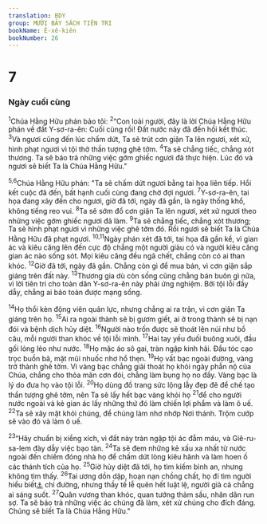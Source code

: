 ```yaml
---
translation: BDY
group: MƯỜI BẢY SÁCH TIÊN TRI
bookName: Ê-xê-kiên 
bookNumber: 26
---
```


<div class="title"><h1>7</h1><h3>Ngày cuối cùng</h3></div>
<p><sup>1</sup>Chúa Hằng Hữu phán bảo tôi: <sup>2</sup>“Con loài người, đây là lời Chúa Hằng Hữu phán về đất Y-sơ-ra-ên: Cuối cùng rồi! Đất nước này đã đến hồi kết thúc. <sup>3</sup>Và ngươi cũng đến lúc chấm dứt, Ta sẽ trút cơn giận Ta lên ngươi, xét xử, hình phạt ngươi vì tội thờ thần tượng ghê tởm. <sup>4</sup>Ta sẽ chẳng tiếc, chẳng xót thương. Ta sẽ báo trả những việc gớm ghiếc ngươi đã thực hiện. Lúc đó và ngươi sẽ biết Ta là Chúa Hằng Hữu.&#34;</p><p><sup>5,6</sup>Chúa Hằng Hữu phán: &#34;Ta sẽ chấm dứt ngươi bằng tai họa liên tiếp. Hồi kết cuộc đã đến, bất hạnh cuối cùng đang chờ đợi ngươi. <sup>7</sup>Y-sơ-ra-ên, tai họa đang xảy đến cho ngươi, giờ đã tới, ngày đã gần, là ngày thống khổ, không tiếng reo vui. <sup>8</sup>Ta sẽ sớm đổ cơn giận Ta lên ngươi, xét xử ngươi theo những việc gớm ghiếc ngươi đã làm. <sup>9</sup>Ta sẽ chẳng tiếc, chẳng xót thương; Ta sẽ hình phạt ngươi vì những việc ghê tởm đó. Rồi ngươi sẽ biết Ta là Chúa Hằng Hữu đã phạt ngươi. <sup>10,11</sup>Ngày phán xét đã tới, tai họa đã gần kề, vì gian ác và kiêu căng lên đến cực độ chẳng một người giàu có và người kiêu căng gian ác nào sống sót. Mọi kiêu căng đều ngã chết, chẳng còn có ai than khóc. <sup>12</sup>Giờ đã tới, ngày đã gần. Chẳng còn gì để mua bán, vì cơn giận sắp giáng trên đất này. <sup>13</sup>Thương gia dù còn sống cũng chẳng bán buôn gì nữa, vì lời tiên tri cho toàn dân Y-sơ-ra-ên này phải ứng nghiệm. Bởi tội lỗi đầy dẫy, chẳng ai bảo toàn được mạng sống.</p><p><sup>14</sup>Họ thổi kèn động viên quân lực, nhưng chẳng ai ra trận, vì cơn giận Ta giáng trên họ. <sup>15</sup>Ai ra ngoài thành sẽ bị gươm giết, ai ở trong thành sẽ bị nạn đói và bệnh dịch hủy diệt. <sup>16</sup>Người nào trốn được sẽ thoát lên núi như bồ câu, mỗi người than khóc về tội lỗi mình. <sup>17</sup>Hai tay yếu đuối buông xuôi, đầu gối lỏng lẻo như nước. <sup>18</sup>Họ mặc áo sô gai, tràn ngập kinh hãi. Đầu tóc cạo trọc buồn bã, mặt mũi nhuốc nhơ hổ thẹn. <sup>19</sup>Họ vất bạc ngoài đường, vàng trở thành ghê tởm. Vì vàng bạc chẳng giải thoát họ khỏi ngày phẫn nộ của Chúa, chẳng cho thỏa mãn cơn đói, chẳng làm bụng họ no đầy. Vàng bạc là lý do đưa họ vào tội lỗi. <sup>20</sup>Họ dùng đồ trang sức lộng lẫy đẹp đẽ để chế tạo thần tượng ghê tởm, nên Ta sẽ lấy hết bạc vàng khỏi họ <sup>21</sup>để cho người nước ngoài và kẻ gian ác lấy những thứ đó làm chiến lợi phẩm và làm ô uế. <sup>22</sup>Ta sẽ xây mặt khỏi chúng, để chúng làm nhơ nhớp Nơi thánh. Trộm cướp sẽ vào đó và làm ô uế.</p><p><sup>23</sup>“Hãy chuẩn bị xiềng xích, vì đất này tràn ngập tội ác đẫm máu, và Giê-ru-sa-lem đày dẫy việc bạo tàn. <sup>24</sup>Ta sẽ đem những kẻ xấu xa nhất từ nước ngoài đến chiếm đóng nhà họ để chấm dứt lòng kiêu hãnh và làm hoen ố các thánh tích của họ. <sup>25</sup>Giờ hủy diệt đã tới, họ tìm kiếm bình an, nhưng không tìm thấy. <sup>26</sup>Tai ương dồn dập, hoạn nạn chồng chất, họ đi tìm người hiểu biết<a href="#" data-toggle="tooltip" data-placement="bottom" title="Nt tiên tri">⚓</a> chỉ đường, nhưng thầy tế lễ quên hết luật lệ, người già cả chẳng ai sáng suốt. <sup>27</sup>Quân vương than khóc, quan tướng thảm sầu, nhân dân run sợ. Ta sẽ báo trả những việc ác chúng đã làm, xét xử chúng cho đích đáng. Chúng sẽ biết Ta là Chúa Hằng Hữu.&#34;</p>